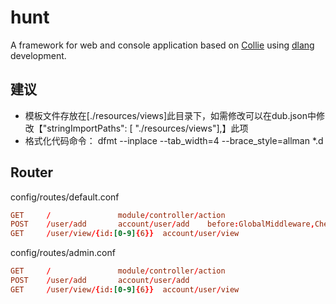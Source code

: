 hunt
=======

A framework for web and console application based on [Collie](https://github.com/putao-dev/collie/) using [dlang](http://dlang.org/) development.

## 建议

- 模板文件存放在[./resources/views]此目录下，如需修改可以在dub.json中修改【"stringImportPaths":  [ "./resources/views"],】此项
- 格式化代码命令： dfmt --inplace --tab_width=4 --brace_style=allman *.d

## Router

config/routes/default.conf
```conf
GET     /               module/controller/action 
POST    /user/add       account/user/add    before:GlobalMiddleware,CheckMiddleware;after:EndMiddleware
GET     /user/view/{id:[0-9]{6}}  account/user/view
```
config/routes/admin.conf
```conf
GET     /               module/controller/action
POST    /user/add       account/user/add
GET     /user/view/{id:[0-9]{6}}  account/user/view
```

